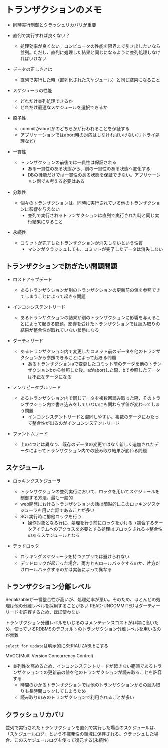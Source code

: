 # トランザクションのメモ

- 同時実行制御とクラッシュリカバリが重要

- 直列で実行すれば良くない？
  - 処理効率が良くない。コンピュータの性能を限界まで引き出したいなら並列。ただし、直列に処理した結果と同じになるように並列処理しなければいけない

- データの正しさとは
  - 直列で実行した時（直列化されたスケジュール）と同じ結果になること

- スケジューラの性能
  - どれだけ並列処理できるか
  - どれだけ最適なスケジュールを選択できるか

- 原子性
  - commitかabortかのどちらかが行われることを保証する
  - アプリケーションではabort時の対応はしなければいけない(リトライ処理など)

- 一貫性
  - トランザクションの前後では一貫性は保証される
    - ある一貫性のある状態から、別の一貫性のある状態へ変化する
    - DBの機能だけでは一貫性のある状態を保証できない。アプリケーション側でも考える必要はある

- 分離性
  - 個々のトランザクションは、同時に実行されている他のトランザクションに影響を与えない
    - 並列で実行されるトランザクションは直列で実行された時と同じ実行結果になること

- 永続性
  - コミットが完了したトランザクションが消失しないという性質
    - マシンがクラッシュしても、コミットが完了したデータは消失しない

## トランザクションで防ぎたい問題問題

- ロストアップデート
  - あるトランザクションが別のトランザクションの更新前の値を参照できてしまうことによって起きる問題

- インコンシステントリード
  - あるトランザクションの結果が別のトランザクションに影響を与えることによって起きる問題。影響を受けたトランザクションでは読み取りの結果が整合性が取れていない状態になる

- ダーティリード
  - あるトランザクション内で変更したコミット前のデータを他のトランザクションから参照できることによって起きる問題
    - あるトランザクションaで変更したコミット前のデータを他のトランザクションbから参照した後、aがabortした際、bで参照したデータは不正なデータになる

- ノンリピータブルリード
  - あるトランザクション内で同じデータを複数回読み取った際、そのトランザクション内で書き込みをしていないにも関わらず値が変わってしまう問題
    - インコンシステントリードと混同しやすい。複数のデータにわたって整合性が出るのがインコンシステントリード

- ファントムリード
  - 上の4つとは異なり、既存のデータの変更ではなく新しく追加されたデータによってトランザクション内での読み取り結果が変わる問題

## スケジュール

- ロッキングスケジューラ
  - トランザクションの並列実行において、ロックを用いてスケジュールを制御する方法。最も一般的
  - web開発におけるトランザクションの話は暗黙的にこのロッキングスケジューラを用いた話であることが多い
  - SQL実行時に排他ロックを行う
    - 操作対象となる行に、処理を行う前にロックをかける→競合するデータアイテムへのアクセスを必要とする処理はブロックされる→整合性のあるスケジュールとなる

- デッドロック
  - ロッキングスケジューラを持つアプリでは避けられない
  - デッドロックが起こった場合、両方ともロールバックするのか、片方だけロールバックするのかは実装によって異なる

## トランザクション分離レベル

Serializableが一番整合性が高いが、処理効率が悪い。そのため、ほとんどの処理は他の分離レベルを採用することが多い
READ-UNCOMMITEDはダーティーリードを許容するため、ほぼ使わない

トランザクション分離レベルをいじるのはメンテナンスコストが非常に高いため、使っているRDBMSのデフォルトのトランザクション分離レベルを用いるのが無難

`select for update`は明示的にSERIALIZABLEにする

MVCC(Multi Version Concurrency Control)

- 並列性を高めるため、インコンシステントリードが起きない範囲であるトランザクションでの更新前の値を他のトランザクションが読み取ることを許容する
  - 時間のかかるトランザクションでは他のトランザクションからの読み取りも長時間ロックしてしまうため
  - 読み取りのみのトランザクションで利用されることが多い

## クラッシュリカバリ

並列で実行されたトランザクションを直列で実行した場合のスケジュールは、「スケジュールログ」という不揮発性の領域に保存される。クラッシュした場合、このスケジュールログを使って復元する(永続性)

